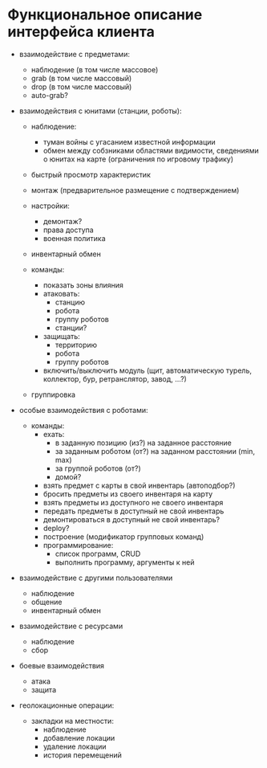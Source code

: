 ﻿# Функциональное описание интерфейса клиента

- взаимодействие с предметами:
	- наблюдение (в том числе массовое)
	- grab (в том числе массовый)
	- drop (в том числе массовый)
	- auto-grab?

- взаимодействия с юнитами (станции, роботы):
	- наблюдение:
		- туман войны с угасанием известной информации
		- обмен между собзниками областями видимости, сведениями о юнитах на карте (ограничения по игровому трафику)

	- быстрый просмотр характеристик
	- монтаж (предварительное размещение с подтверждением)
	- настройки:
		- демонтаж?
		- права доступа
		- военная политика
	- инвентарный обмен
	- команды:
		- показать зоны влияния
		- атаковать:
			- станцию
			- робота
			- группу роботов
			- станции?
		- защищать:
			- территорию
			- робота
			- группу роботов
		- включить/выключить модуль (щит, автоматическую турель, коллектор, бур, ретранслятор, завод, ...?)

	- группировка

- особые взаимодействия с роботами:
	- команды:
		- ехать:
			- в заданную позицию (из?) на заданное расстояние
			- за заданным роботом (от?) на заданном расстоянии (min, max)
			- за группой роботов (от?)
			- домой?
		- взять предмет с карты в свой инвентарь (автоподбор?)
		- бросить предметы из своего инвентаря на карту
		- взять предметы из доступного не своего инвентаря
		- передать предметы в доступный не свой инвентарь
		- демонтироваться в доступный не свой инвентарь?
		- deploy?
		- построение (модификатор групповых команд)
		- программирование:
			- список программ, CRUD
			- выполнить программу, аргументы к ней

- взаимодействие с другими пользователями
	- наблюдение
	- общение
	- инвентарный обмен

- взаимодействие с ресурсами
	- наблюдение
	- сбор

- боевые взаимодействия
	- атака
	- защита

- геолокационные операции:
	- закладки на местности:
		- наблюдение
		- добавление локации
		- удаление локации
		- история перемещений
 	
	